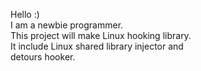 Hello :)<br>
I am a newbie programmer.<br>
This project will make Linux hooking library.<br>
It include Linux shared library injector and <br>
detours hooker.<br>